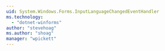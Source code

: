 ```yaml
---
uid: System.Windows.Forms.InputLanguageChangedEventHandler
ms.technology: 
  - "dotnet-winforms"
author: "stevehoag"
ms.author: "shoag"
manager: "wpickett"
---
```


